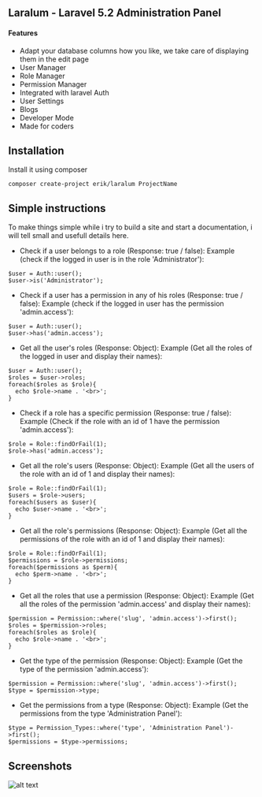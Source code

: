 ## Laralum - Laravel 5.2 Administration Panel

#### Features
- Adapt your database columns how you like, we take care of displaying them in the edit page
- User Manager
- Role Manager
- Permission Manager
- Integrated with laravel Auth
- User Settings
- Blogs
- Developer Mode
- Made for coders

## Installation
Install it using composer
```
composer create-project erik/laralum ProjectName
```

## Simple instructions
To make things simple while i try to build a site and start a documentation, i will tell small and usefull details here.

- Check if a user belongs to a role (Response: true / false):
Example (check if the logged in user is in the role 'Administrator'):
```
$user = Auth::user();
$user->is('Administrator');
```

- Check if a user has a permission in any of his roles (Response: true / false):
Example (check if the logged in user has the permission 'admin.access'):
```
$user = Auth::user();
$user->has('admin.access');
```

- Get all the user's roles (Response: Object):
Example (Get all the roles of the logged in user and display their names):
```
$user = Auth::user();
$roles = $user->roles;
foreach($roles as $role){
  echo $role->name . '<br>';
}
```

- Check if a role has a specific permission (Response: true / false):
Example (Check if the role with an id of 1 have the permission 'admin.access'):
```
$role = Role::findOrFail(1);
$role->has('admin.access');
```

- Get all the role's users (Response: Object):
Example (Get all the users of the role with an id of 1 and display their names):
```
$role = Role::findOrFail(1);
$users = $role->users;
foreach($users as $user){
  echo $user->name . '<br>';
}
```

- Get all the role's permissions (Response: Object):
Example (Get all the permissions of the role with an id of 1 and display their names):
```
$role = Role::findOrFail(1);
$permissions = $role->permissions;
foreach($permissions as $perm){
  echo $perm->name . '<br>';
}
```

- Get all the roles that use a permission (Response: Object):
Example (Get all the roles of the permission 'admin.access' and display their names):
```
$permission = Permission::where('slug', 'admin.access')->first();
$roles = $permission->roles;
foreach($roles as $role){
  echo $role->name . '<br>';
}
```

- Get the type of the permission (Response: Object):
Example (Get the type of the permission 'admin.access'):
```
$permission = Permission::where('slug', 'admin.access')->first();
$type = $permission->type;
```

- Get the permissions from a type (Response: Object):
Example (Get the permissions from the type 'Administration Panel'):
```
$type = Permission_Types::where('type', 'Administration Panel')->first();
$permissions = $type->permissions;
```

## Screenshots

![alt text](http://puu.sh/n3awr/cbb7ad607d.png "Logo Title Text 1")
